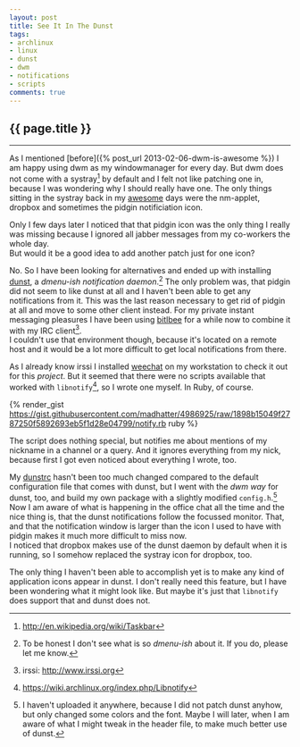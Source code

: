 ```yaml
---
layout: post
title: See It In The Dunst
tags:
- archlinux
- linux
- dunst
- dwm
- notifications
- scripts
comments: true
---
```


{{ page.title }}
----------------
----------------

As I mentioned [before]({% post_url 2013-02-06-dwm-is-awesome %}) I am happy using dwm as
my windowmanager for every day. But dwm does not come with a systray[^1] by
default and I felt not like patching one in, because I was wondering why I
should really have one. The only things sitting in the systray back in my
[awesome](http://awesome.naquadah.org) days were the nm-applet, dropbox and
sometimes the pidgin notificiation icon.

Only I few days later I noticed that that pidgin icon was the only thing I
really was missing because I ignored all jabber messages from my co-workers the
whole day.  
But would it be a good idea to add another patch just for one icon?

No. So I have been looking for alternatives and ended up with installing
[dunst](https://github.com/knopwob/dunst), a *dmenu-ish notification
daemon*.[^2] The only problem was, that pidgin did not seem to like dunst at
all and I haven't been able to get any notifications from it. This was the last
reason necessary to get rid of pidgin at all and move to some other client
instead. For my private instant messaging pleasures I have been using
[bitlbee](http://www.bitlbee.org) for a while now to combine it with my IRC
client[^3].  
I couldn't use that environment though, because it's located on a remote host
and it would be a lot more difficult to get local notifications from there.

As I already know irssi I installed [weechat](http://www.weechat.org/) on my
workstation to check it out for this *project*. But it seemed that there were no
scripts available that worked with `libnotify`[^4], so I wrote one myself. In
Ruby, of course.

{% render_gist https://gist.githubusercontent.com/madhatter/4986925/raw/1898b15049f2787250f5892693eb5f1d28e04799/notify.rb ruby %}

The script does nothing special, but notifies me about mentions of my nickname
in a channel or a query. And it ignores everything from my nick, because first I
got even noticed about everything I wrote, too.

My
[dunstrc](https://github.com/madhatter/dotfiles/blob/9f21301efae5caf79578a8e33faba6186ffdaa62/.config/dunst/dunstrc)
hasn't been too much changed compared to the default configuration file that
comes with dunst, but I went with the *dwm way* for dunst, too, and build my own
package with a slightly modified `config.h`.[^5]  
Now I am aware of what is happening in the office chat all the time and the nice
thing is, that the dunst notifications follow the focussed monitor. That, and
that the notification window is larger than the icon I used to have with pidgin
makes it much more difficult to miss now.  
I noticed that dropbox makes use of the dunst daemon by default when it is
running, so I somehow replaced the systray icon for dropbox, too.

The only thing I haven't been able to accomplish yet is to make any kind of
application icons appear in dunst. I don't really need this feature, but I have
been wondering what it might look like. But maybe it's just that `libnotify`
does support that and dunst does not.

 

[^1]: http://en.wikipedia.org/wiki/Taskbar

[^2]: To be honest I don't see what is so *dmenu-ish* about it. If you do,
    please let me know.

[^3]: irssi: http://www.irssi.org

[^4]: https://wiki.archlinux.org/index.php/Libnotify

[^5]: I haven't uploaded it anywhere, because I did not patch dunst anyhow, but
    only changed some colors and the font. Maybe I will later, when I am aware
    of what I might tweak in the header file, to make much better use of dunst.


